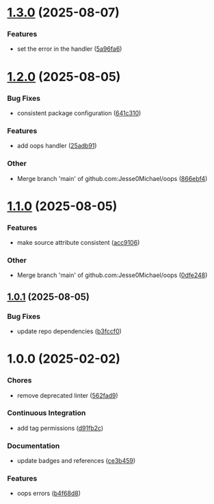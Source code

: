 # [1.3.0](https://github.com/Jesse0Michael/oops/compare/v1.2.0...v1.3.0) (2025-08-07)

### Features

- set the error in the handler ([5a96fa6](https://github.com/Jesse0Michael/oops/commit/5a96fa6688a6e3a8fafadb279b018519863bb67b))

# [1.2.0](https://github.com/Jesse0Michael/oops/compare/v1.1.0...v1.2.0) (2025-08-05)

### Bug Fixes

- consistent package configuration ([641c310](https://github.com/Jesse0Michael/oops/commit/641c310c9c0057f5ce50a7cd5849cbf5c8cd2e06))

### Features

- add oops handler ([25adb91](https://github.com/Jesse0Michael/oops/commit/25adb91ce96f39a2dbeefeb2afbace632f851862))

### Other

- Merge branch 'main' of github.com:Jesse0Michael/oops ([866ebf4](https://github.com/Jesse0Michael/oops/commit/866ebf4c618e7545a3918a133271f3bfd547d272))

# [1.1.0](https://github.com/Jesse0Michael/oops/compare/v1.0.1...v1.1.0) (2025-08-05)

### Features

- make source attribute consistent ([acc9106](https://github.com/Jesse0Michael/oops/commit/acc910697f8fef52b181b92994c11592bd6f4b74))

### Other

- Merge branch 'main' of github.com:Jesse0Michael/oops ([0dfe248](https://github.com/Jesse0Michael/oops/commit/0dfe24877d3567d1e993361df006d133b8222a32))

## [1.0.1](https://github.com/Jesse0Michael/oops/compare/v1.0.0...v1.0.1) (2025-08-05)

### Bug Fixes

- update repo dependencies ([b3fccf0](https://github.com/Jesse0Michael/oops/commit/b3fccf0a991daf8b6744ecf83b20b81799256ecf))

# 1.0.0 (2025-02-02)

### Chores

- remove deprecated linter ([562fad9](https://github.com/Jesse0Michael/oops/commit/562fad93ad2939fcd94d9368280be75d4b3f26e7))

### Continuous Integration

- add tag permissions ([d91fb2c](https://github.com/Jesse0Michael/oops/commit/d91fb2c8b9099d7e9043ac1b33504c43466d59a7))

### Documentation

- update badges and references ([ce3b459](https://github.com/Jesse0Michael/oops/commit/ce3b4597bf0c46f84a8e16234ee6f2f119fca88d))

### Features

- oops errors ([b4f68d8](https://github.com/Jesse0Michael/oops/commit/b4f68d818ae9c2ea0b4c618e9e994036e472985f))
